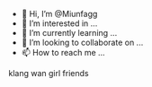 - 👋 Hi, I’m @Miunfagg
- 👀 I’m interested in ...
- 🌱 I’m currently learning ...
- 💞️ I’m looking to collaborate on ...
- 📫 How to reach me ...

<!---
Miunfagg/Miunfagg is a ✨ special ✨ repository because its `README.md` (this file) appears on your GitHub profile.
You can click the Preview link to take a look at your changes.
--->klang wan girl friends
